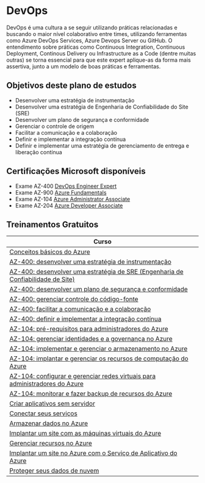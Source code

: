 # DevOps

DevOps é uma cultura a se seguir utilizando práticas relacionadas e buscando o maior nível colaborativo entre times, utilizando ferramentas como Azure DevOps Services, Azure Devops Server ou GitHub. O entendimento sobre práticas como Continuous Integration, Continuous Deployment, Continous Delivery ou Infrastructure as a Code (dentre muitas outras) se torna essencial para que este expert aplique-as da forma mais assertiva, junto a um modelo de boas práticas e ferramentas.

## Objetivos deste plano de estudos

* Desenvolver uma estratégia de instrumentação
* Desenvolver uma estratégia de Engenharia de Confiabilidade do Site (SRE) 
* Desenvolver um plano de segurança e conformidade
* Gerenciar o controle de origem
* Facilitar a comunicação e a colaboração
* Definir e implementar a integração contínua
* Definir e implementar uma estratégia de gerenciamento de entrega e liberação contínua

## Certificações Microsoft disponíveis															

* Exame AZ-400 [DevOps Engineer Expert](https://docs.microsoft.com/pt-br/learn/certifications/exams/az-400/?WT.mc_id=microsofttech-academic-cyzanon)												
* Exame AZ-900 [Azure Fundamentals](https://docs.microsoft.com/pt-br/learn/certifications/exams/az-900/?WT.mc_id=microsofttech-academic-cyzanon)										
* Exame AZ-104 [Azure Administrator Associate](https://docs.microsoft.com/pt-br/learn/certifications/exams/az-104/?WT.mc_id=microsofttech-academic-cyzanon)		
* Exame AZ-204 [Azure Developer Associate](https://docs.microsoft.com/pt-br/learn/certifications/exams/az-204/?WT.mc_id=microsofttech-academic-cyzanon)													

## Treinamentos Gratuitos

| Curso |
|--|
| [Conceitos básicos do Azure](https://docs.microsoft.com/pt-br/learn/paths/azure-fundamentals/?WT.mc_id=microsofttech-academic-cyzanon) |
| [AZ-400: desenvolver uma estratégia de instrumentação](https://docs.microsoft.com/pt-br/learn/paths/az-400-develop-instrumentation-strategy/?WT.mc_id=microsofttech-academic-cyzanon) |
| [AZ-400: desenvolver uma estratégia de SRE (Engenharia de Confiabilidade de Site)](https://docs.microsoft.com/pt-br/learn/paths/az-400-develop-sre-strategy/?WT.mc_id=microsofttech-academic-cyzanon) |
| [AZ-400: desenvolver um plano de segurança e conformidade](https://docs.microsoft.com/pt-br/learn/paths/az-400-develop-security-compliance-plan/?WT.mc_id=microsofttech-academic-cyzanon) |
| [AZ-400: gerenciar controle do código-fonte](https://docs.microsoft.com/pt-br/learn/paths/az-400-manage-source-control/?WT.mc_id=microsofttech-academic-cyzanon) |
| [AZ-400: facilitar a comunicação e a colaboração](https://docs.microsoft.com/pt-br/learn/paths/az-400-facilitate-communication-collaboration/?WT.mc_id=microsofttech-academic-cyzanon) |
| [AZ-400: definir e implementar a integração contínua](https://docs.microsoft.com/pt-br/learn/paths/az-400-define-implement-continuous-integration/?WT.mc_id=microsofttech-academic-cyzanon) |
| [AZ-104: pré-requisitos para administradores do Azure](https://docs.microsoft.com/pt-br/learn/paths/az-104-administrator-prerequisites/?WT.mc_id=microsofttech-academic-cyzanon) |
| [AZ-104: gerenciar identidades e a governança no Azure](https://docs.microsoft.com/pt-br/learn/paths/az-104-manage-identities-governance/?WT.mc_id=microsofttech-academic-cyzanon) |
| [AZ-104: implementar e gerenciar o armazenamento no Azure](https://docs.microsoft.com/pt-br/learn/paths/az-104-manage-storage/?WT.mc_id=microsofttech-academic-cyzanon) |
| [AZ-104: implantar e gerenciar os recursos de computação do Azure](https://docs.microsoft.com/pt-br/learn/paths/az-104-manage-compute-resources/?WT.mc_id=microsofttech-academic-cyzanon) |
| [AZ-104: configurar e gerenciar redes virtuais para administradores do Azure](https://docs.microsoft.com/pt-br/learn/paths/az-104-manage-virtual-networks/?WT.mc_id=microsofttech-academic-cyzanon) |
| [AZ-104: monitorar e fazer backup de recursos do Azure](https://docs.microsoft.com/pt-br/learn/paths/az-104-monitor-backup-resources/?WT.mc_id=microsofttech-academic-cyzanon) |
| [Criar aplicativos sem servidor](https://docs.microsoft.com/pt-br/learn/paths/create-serverless-applications/?WT.mc_id=microsofttech-academic-cyzanon) |
| [Conectar seus serviços](https://docs.microsoft.com/pt-br/learn/paths/connect-your-services-together/?WT.mc_id=microsofttech-academic-cyzanon) |
| [Armazenar dados no Azure](https://docs.microsoft.com/pt-br/learn/paths/store-data-in-azure/?WT.mc_id=microsofttech-academic-cyzanon) |
| [Implantar um site com as máquinas virtuais do Azure](https://docs.microsoft.com/pt-br/learn/paths/deploy-a-website-with-azure-virtual-machines/?WT.mc_id=microsofttech-academic-cyzanon) |
| [Gerenciar recursos no Azure](https://docs.microsoft.com/pt-br/learn/paths/manage-resources-in-azure/?WT.mc_id=microsofttech-academic-cyzanon) |
| [Implantar um site no Azure com o Serviço de Aplicativo do Azure](https://docs.microsoft.com/pt-br/learn/paths/deploy-a-website-with-azure-app-service/?WT.mc_id=microsofttech-academic-cyzanon) |
| [Proteger seus dados de nuvem](https://docs.microsoft.com/pt-br/learn/paths/secure-your-cloud-data/?WT.mc_id=microsofttech-academic-cyzanon) |
